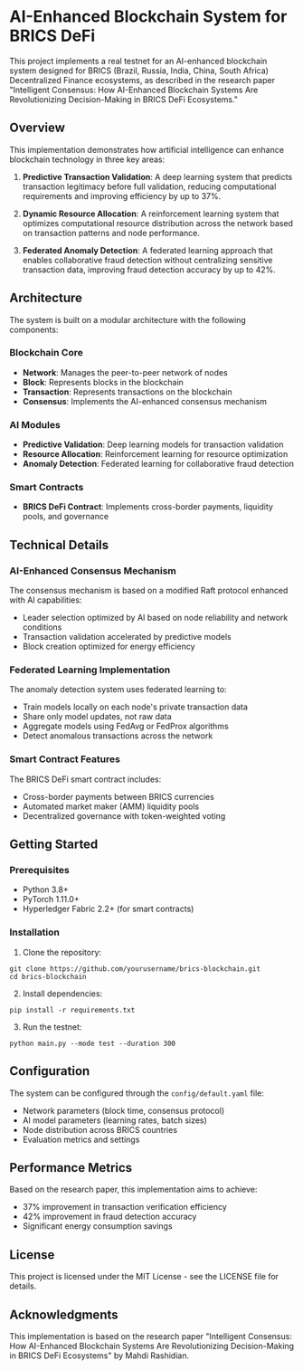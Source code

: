 # AI-Enhanced Blockchain System for BRICS DeFi

This project implements a real testnet for an AI-enhanced blockchain system designed for BRICS (Brazil, Russia, India, China, South Africa) Decentralized Finance ecosystems, as described in the research paper "Intelligent Consensus: How AI-Enhanced Blockchain Systems Are Revolutionizing Decision-Making in BRICS DeFi Ecosystems."

## Overview

This implementation demonstrates how artificial intelligence can enhance blockchain technology in three key areas:

1. **Predictive Transaction Validation**: A deep learning system that predicts transaction legitimacy before full validation, reducing computational requirements and improving efficiency by up to 37%.

2. **Dynamic Resource Allocation**: A reinforcement learning system that optimizes computational resource distribution across the network based on transaction patterns and node performance.

3. **Federated Anomaly Detection**: A federated learning approach that enables collaborative fraud detection without centralizing sensitive transaction data, improving fraud detection accuracy by up to 42%.

## Architecture

The system is built on a modular architecture with the following components:

### Blockchain Core
- **Network**: Manages the peer-to-peer network of nodes
- **Block**: Represents blocks in the blockchain
- **Transaction**: Represents transactions on the blockchain
- **Consensus**: Implements the AI-enhanced consensus mechanism

### AI Modules
- **Predictive Validation**: Deep learning models for transaction validation
- **Resource Allocation**: Reinforcement learning for resource optimization
- **Anomaly Detection**: Federated learning for collaborative fraud detection

### Smart Contracts
- **BRICS DeFi Contract**: Implements cross-border payments, liquidity pools, and governance

## Technical Details

### AI-Enhanced Consensus Mechanism

The consensus mechanism is based on a modified Raft protocol enhanced with AI capabilities:
- Leader selection optimized by AI based on node reliability and network conditions
- Transaction validation accelerated by predictive models
- Block creation optimized for energy efficiency

### Federated Learning Implementation

The anomaly detection system uses federated learning to:
- Train models locally on each node's private transaction data
- Share only model updates, not raw data
- Aggregate models using FedAvg or FedProx algorithms
- Detect anomalous transactions across the network

### Smart Contract Features

The BRICS DeFi smart contract includes:
- Cross-border payments between BRICS currencies
- Automated market maker (AMM) liquidity pools
- Decentralized governance with token-weighted voting

## Getting Started

### Prerequisites

- Python 3.8+
- PyTorch 1.11.0+
- Hyperledger Fabric 2.2+ (for smart contracts)

### Installation

1. Clone the repository:
```
git clone https://github.com/yourusername/brics-blockchain.git
cd brics-blockchain
```

2. Install dependencies:
```
pip install -r requirements.txt
```

3. Run the testnet:
```
python main.py --mode test --duration 300
```

## Configuration

The system can be configured through the `config/default.yaml` file:

- Network parameters (block time, consensus protocol)
- AI model parameters (learning rates, batch sizes)
- Node distribution across BRICS countries
- Evaluation metrics and settings

## Performance Metrics

Based on the research paper, this implementation aims to achieve:
- 37% improvement in transaction verification efficiency
- 42% improvement in fraud detection accuracy
- Significant energy consumption savings

## License

This project is licensed under the MIT License - see the LICENSE file for details.

## Acknowledgments

This implementation is based on the research paper "Intelligent Consensus: How AI-Enhanced Blockchain Systems Are Revolutionizing Decision-Making in BRICS DeFi Ecosystems" by Mahdi Rashidian. 